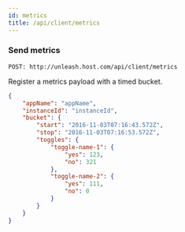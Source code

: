 ```yaml
---
id: metrics
title: /api/client/metrics
---
```


### Send metrics

`POST: http://unleash.host.com/api/client/metrics`

Register a metrics payload with a timed bucket. 

```json
{
    "appName": "appName",
    "instanceId": "instanceId",
    "bucket": {
        "start": "2016-11-03T07:16:43.572Z",
        "stop": "2016-11-03T07:16:53.572Z",
        "toggles": {
            "toggle-name-1": {
                "yes": 123,
                "no": 321
            },
            "toggle-name-2": {
                "yes": 111,
                "no": 0
            }
        }
    }
}
```
